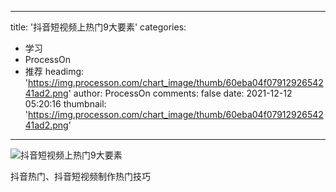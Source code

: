 
---
title: '抖音短视频上热门9大要素'
categories: 
 - 学习
 - ProcessOn
 - 推荐
headimg: 'https://img.processon.com/chart_image/thumb/60eba04f0791292654241ad2.png'
author: ProcessOn
comments: false
date: 2021-12-12 05:20:16
thumbnail: 'https://img.processon.com/chart_image/thumb/60eba04f0791292654241ad2.png'
---

<div>   
<img class="thumb" alt="抖音短视频上热门9大要素" src="https://img.processon.com/chart_image/thumb/60eba04f0791292654241ad2.png" referrerpolicy="no-referrer">
<p>抖音热门、抖音短视频制作热门技巧</p>  
</div>
            